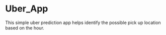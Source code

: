 # Uber_App
This simple uber prediction app helps identify the possible pick up location based on the hour.

